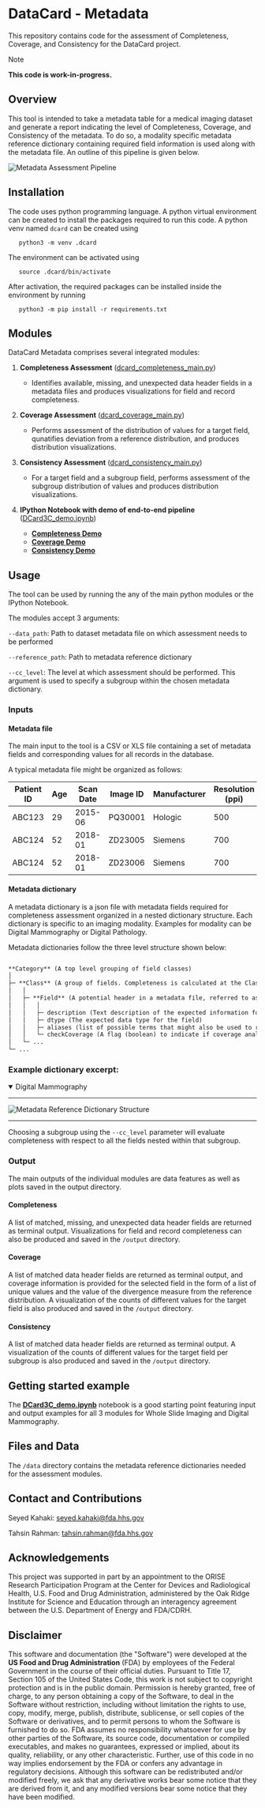 # DataCard - Metadata

This repository contains code for the assessment of Completeness, Coverage, and Consistency for the DataCard project.

> [!NOTE]
> **This code is work-in-progress.**

## Overview

This tool is intended to take a metadata table for a medical imaging dataset and generate a report indicating the
level of Completeness, Coverage, and Consistency of the metadata. To do so, a modality specific metadata reference dictionary containing required field information is used along with the metadata file. An outline of this pipeline is given below.

![Metadata Assessment Pipeline](./images/DCard_Metadata_Pipelines.png)


## Installation

The code uses python programming language. A python virtual environment can be created
to install the packages required to run this code. A python venv named `dcard` can be
created using

```
   python3 -m venv .dcard
```

The environment can be activated using
```
   source .dcard/bin/activate
```
After activation, the required packages can be installed inside the environment by running

```
   python3 -m pip install -r requirements.txt
```


## Modules

DataCard Metadata comprises several integrated modules:

1. **Completeness Assessment** ([dcard_completeness_main.py](https://github.com/DIDSR/DataCard-Metadata/blob/main/dcard_completeness_main.py))

      * Identifies available, missing, and unexpected data header fields in a metadata files and produces visualizations for field and record completeness.

2. **Coverage Assessment** ([dcard_coverage_main.py](https://github.com/DIDSR/DataCard-Metadata/blob/main/dcard_coverage_main.py))

      * Performs assessment of the distribution of values for a target field, qunatifies deviation from a reference distribution, and produces distribution visualizations. 

3. **Consistency Assessment** ([dcard_consistency_main.py](https://github.com/DIDSR/DataCard-Metadata/blob/main/dcard_consistency_main.py))

      * For a target field and a subgroup field, performs assessment of the subgroup distribution of values and produces distribution visualizations. 

4. **IPython Notebook with demo of end-to-end pipeline** ([DCard3C_demo.ipynb](https://github.com/DIDSR/DataCard-Metadata/blob/main/DCard3C_demo.ipynb))
   * **[Completeness Demo](https://github.com/DIDSR/DataCard-Metadata/blob/main/DCard3C_demo.ipynb#completeness-demo)**
   * **[Coverage Demo](https://github.com/DIDSR/DataCard-Metadata/blob/main/DCard3C_demo.ipynb#coverage-demo)**
   * **[Consistency Demo](https://github.com/DIDSR/DataCard-Metadata/blob/main/DCard3C_demo.ipynb#consistency-demo)**



## Usage

The tool can be used by running the any of the main python modules or the IPython Notebook.

The modules accept 3 arguments:

`--data_path`: Path to dataset metadata file on which assessment needs to be performed

`--reference_path`:  Path to metadata reference dictionary

`--cc_level`: The level at which assessment should be performed. This argument is used to specify a subgroup within the chosen metadata dictionary.


### Inputs

#### Metadata file

The main input to the tool is a CSV or XLS file containing a set of metadata fields and corresponding values for all records in the database.

A typical metadata file might be organized as follows:

| Patient ID  | Age | Scan Date  | Image ID | Manufacturer  | Resolution (ppi) |
| ----------- | ------ |------- | ------- | -------- | ------ | 
| ABC123  | 29  | 2015-06  | PQ30001  | Hologic  | 500  |
| ABC124  | 52  | 2018-01  | ZD23005  | Siemens  | 700  | 
| ABC124  | 52  | 2018-01  | ZD23006  | Siemens  | 700  | 


#### Metadata dictionary

A metadata dictionary is a json file with metadata fields required for completeness assessment organized in a nested dictionary structure.
Each dictionary is specific to an imaging modality. Examples for modality can be Digital Mammography or Digital Pathology.

Metadata dictionaries follow the three level structure shown below:

```markdown

**Category** (A top level grouping of field classes)
│
├─ **Class** (A group of fields. Completeness is calculated at the Class level.)
│   │
│   ├─ **Field** (A potential header in a metadata file, referred to as a Field, Eg. Patient ID, Image Resolution)
│   │   │
│   │   ├─ description (Text description of the expected information for the field)
│   │   ├─ dtype (The expected data type for the field)
│   │   ├─ aliases (list of possible terms that might also be used to refer to the field)
│   │   └─ checkCoverage (A flag (boolean) to indicate if coverage analysis needs to be done for the data corresponding to the field.)
│   └─ ...
└─ ...

```

### Example dictionary excerpt:

<details open>

<summary> Digital Mammography </summary>

----

![Metadata Reference Dictionary Structure](./images/DCard_Metadata_Dictionary_Structure.png)

-----

</details>

Choosing a subgroup using the `--cc_level` parameter will evaluate completeness with respect to all the fields nested within that subgroup.


### Output

The main outputs of the individual modules are data features as well as plots saved in the output directory.

#### Completeness
A list of matched, missing, and unexpected data header fields are returned as terminal output.
Visualizations for field and record completeness can also be produced and saved in the `/output` directory.

#### Coverage
A list of matched data header fields are returned as terminal output, and coverage information is provided for the selected field in the form of
a list of unique values and the value of the divergence measure from the reference distribution.
A visualization of the counts of different values for the target field is also produced and saved in the `/output` directory.

#### Consistency
A list of matched data header fields are returned as terminal output.
A visualization of the counts of different values for the target field per subgroup is also produced and saved in the `/output` directory.


## Getting started example

The **[DCard3C_demo.ipynb](https://github.com/DIDSR/DataCard-Metadata/blob/main/DCard3C_demo.ipynb)** notebook is a good starting point featuring input and output examples for all 3 modules for Whole Slide Imaging and Digital Mammography.

## Files and Data

The `/data` directory contains the metadata reference dictionaries needed for the assessment modules.

## Contact and Contributions

Seyed Kahaki: [seyed.kahaki@fda.hhs.gov](seyed.kahaki@fda.hhs.gov)

Tahsin Rahman: [tahsin.rahman@fda.hhs.gov](tahsin.rahman@fda.hhs.gov)

## Acknowledgements

This project was supported in part by an appointment to the ORISE Research Participation Program at the Center for Devices and Radiological Health, U.S. Food and Drug Administration, administered by the Oak Ridge Institute for Science and Education through an interagency agreement between the U.S. Department of Energy and FDA/CDRH.

## Disclaimer

This software and documentation (the "Software") were developed at the **US Food and Drug Administration** (FDA) by employees of the Federal Government in the course of their official duties. Pursuant to Title 17, Section 105 of the United States Code, this work is not subject to copyright protection and is in the public domain. Permission is hereby granted, free of charge, to any person obtaining a copy of the Software, to deal in the Software without restriction, including without limitation the rights to use, copy, modify, merge, publish, distribute, sublicense, or sell copies of the Software or derivatives, and to permit persons to whom the Software is furnished to do so. FDA assumes no responsibility whatsoever for use by other parties of the Software, its source code, documentation or compiled executables, and makes no guarantees, expressed or implied, about its quality, reliability, or any other characteristic. Further, use of this code in no way implies endorsement by the FDA or confers any advantage in regulatory decisions. Although this software can be redistributed and/or modified freely, we ask that any derivative works bear some notice that they are derived from it, and any modified versions bear some notice that they have been modified.
